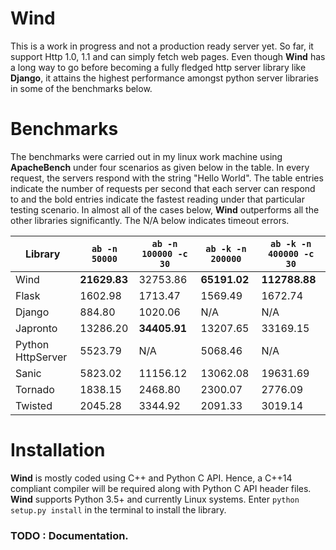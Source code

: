 # Wind
This is a work in progress and not a production ready server yet. So far, it support Http 1.0, 1.1 and can simply fetch web pages. Even though **Wind** has a long way to go before becoming a fully fledged http server library like **Django**, it attains the highest performance amongst python server libraries in some of the benchmarks below.

# Benchmarks
The benchmarks were carried out in my linux work machine using **ApacheBench** under four scenarios as given below in the table. In every request, the servers respond with the string "Hello World". The table entries indicate the number of requests per second that each server can respond to and the bold entries indicate the fastest reading under that particular testing scenario. In almost all of the cases below, **Wind** outperforms all the other libraries significantly. The N/A below indicates timeout errors.

| Library     		| ```ab -n 50000``` | ```ab -n 100000 -c 30``` | ```ab -k -n 200000```| ```ab -k -n 400000 -c 30``` |
|-------------------|-------------|-------------------|---------------|----------------------|
| Wind     			| **21629.83** | 32753.86 | **65191.02** | **112788.88**  |
| Flask    			|  1602.98 |  1713.47 |  1569.49 |   1672.74  |
| Django   			|   884.80 |  1020.06 | N/A | N/A |
| Japronto          | 13286.20 | **34405.91** | 13207.65 | 33169.15   |
| Python HttpServer | 5523.79  | N/A | 5068.46 | N/A |
| Sanic    			| 5823.02  | 11156.12 | 13062.08 | 19631.69 |
| Tornado   		| 1838.15  | 2468.80 | 2300.07 | 2776.09 |
| Twisted 			| 2045.28  | 3344.92 | 2091.33 | 3019.14 |

# Installation
**Wind** is mostly coded using C++ and Python C API. Hence, a C++14 compliant compiler will be required along with Python C API header files. **Wind** supports Python 3.5+ and currently Linux systems. Enter ```python setup.py install``` in the terminal to install the library.

### TODO : Documentation.
